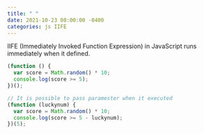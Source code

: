 ```yaml
---
title: " "
date: 2021-10-23 08:00:00 -0400
categories: js IIFE
---
```


IIFE (Immediately Invoked Function Expression) in JavaScript runs immediately when it defined.

```js
(function () {
  var score = Math.random() * 10;
  console.log(score >= 5);
})();

// It is possible to pass paramester when it executed
(function (luckynum) {
  var score = Math.random() * 10;
  console.log(score >= 5 - luckynum);
})(5);
```